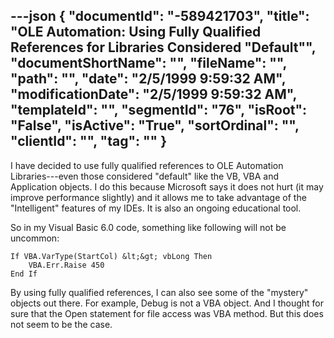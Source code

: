 ---json
{
  "documentId": "-589421703",
  "title": "OLE Automation: Using Fully Qualified References for Libraries Considered &quot;Default&quot;",
  "documentShortName": "",
  "fileName": "",
  "path": "",
  "date": "2/5/1999 9:59:32 AM",
  "modificationDate": "2/5/1999 9:59:32 AM",
  "templateId": "",
  "segmentId": "76",
  "isRoot": "False",
  "isActive": "True",
  "sortOrdinal": "",
  "clientId": "",
  "tag": ""
}
---

I have decided to use fully qualified references to OLE Automation Libraries---even those considered &quot;default&quot; like the VB, VBA and Application objects. I do this because Microsoft says it does not hurt (it may improve performance slightly) and it allows me to take advantage of the &quot;Intelligent&quot; features of my IDEs. It is also an ongoing educational tool.

So in my Visual Basic 6.0 code, something like following will not be uncommon:

    If VBA.VarType(StartCol) &lt;&gt; vbLong Then
        VBA.Err.Raise 450
    End If

By using fully qualified references, I can also see some of the &quot;mystery&quot; objects out there. For example, Debug is not a VBA object. And I thought for sure that the Open statement for file access was VBA method. But this does not seem to be the case.

